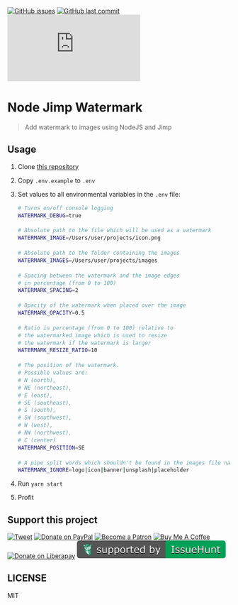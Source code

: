 [![GitHub issues](https://img.shields.io/github/issues/scriptex/node-jimp-watermark.svg)](https://github.com/scriptex/node-jimp-watermark/issues)
[![GitHub last commit](https://img.shields.io/github/last-commit/scriptex/node-jimp-watermark.svg)](https://github.com/scriptex/node-jimp-watermark/commits/master)
[![Analytics](https://ga-beacon.appspot.com/UA-83446952-1/github.com/scriptex/node-jimp-watermark/README.md)](https://github.com/scriptex/node-jimp-watermark/)

# Node Jimp Watermark

> Add watermark to images using NodeJS and Jimp

## Usage

1. Clone [this repository](https://github.com/scriptex/node-jimp-watermark)
2. Copy `.env.example` to `.env`
3. Set values to all environmental variables in the `.env` file:

    ```sh
    # Turns on/off console logging
    WATERMARK_DEBUG=true

    # Absolute path to the file which will be used as a watermark
    WATERMARK_IMAGE=/Users/user/projects/icon.png

    # Absolute path to the folder containing the images
    WATERMARK_IMAGES=/Users/user/projects/images

    # Spacing between the watermark and the image edges
    # in percentage (from 0 to 100)
    WATERMARK_SPACING=2

    # Opacity of the watermark when placed over the image
    WATERMARK_OPACITY=0.5

    # Ratio in percentage (from 0 to 100) relative to
    # the watermarked image which is used to resize
    # the watermark if the watermark is larger
    WATERMARK_RESIZE_RATIO=10

    # The position of the watermark.
    # Possible values are:
    # N (north),
    # NE (northeast),
    # E (east),
    # SE (southeast),
    # S (south),
    # SW (southwest),
    # W (west),
    # NW (northwest),
    # C (center)
    WATERMARK_POSITION=SE

    # A pipe split words which shouldn't be found in the images file names
    WATERMARK_IGNORE=logo|icon|banner|unsplash|placeholder
    ```

4. Run `yarn start`
5. Profit

## Support this project

[![Tweet](https://img.shields.io/badge/Tweet-Share_this_repository-blue.svg?style=flat-square&logo=twitter&color=38A1F3)](https://twitter.com/intent/tweet?text=Checkout%20this%20awesome%20software%20project%3A&url=https%3A%2F%2Fgithub.com%2Fscriptex%2Fnode-jimp-watermark&via=scriptexbg&hashtags=software%2Cgithub%2Ccode%2Cawesome)
[![Donate on PayPal](https://img.shields.io/badge/Donate-Support_me_on_PayPal-blue.svg?style=flat-square&logo=paypal&color=222d65)](https://www.paypal.me/scriptex)
[![Become a Patron](https://img.shields.io/badge/Become_Patron-Support_me_on_Patreon-blue.svg?style=flat-square&logo=patreon&color=e64413)](https://www.patreon.com/atanas)
[![Buy Me A Coffee](https://img.shields.io/badge/Donate-Buy%20me%20a%20coffee-yellow.svg?logo=ko-fi)](https://ko-fi.com/scriptex)
[![Donate on Liberapay](https://img.shields.io/liberapay/receives/scriptex.svg?logo=liberapay)](https://liberapay.com/scriptex/)
[![Donate on Issuehunt](https://raw.githubusercontent.com/BoostIO/issuehunt-materials/master/v1/issuehunt-shield-v1.svg)](https://issuehunt.io/r/scriptex/node-jimp-watermark)

## LICENSE

MIT

```

```

